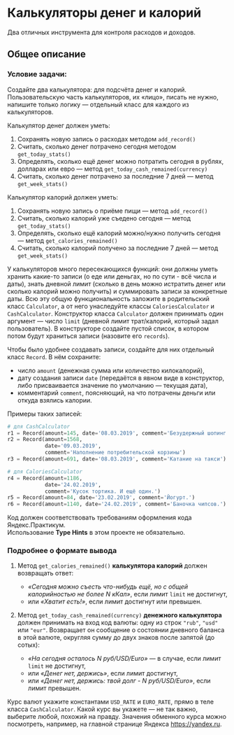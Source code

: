 # Калькуляторы денег и калорий
Два отличных инструмента для контроля расходов и доходов.

## Общее описание
### Условие задачи:
Создайте два калькулятора: для подсчёта денег и калорий. Пользовательскую часть калькуляторов, их «лицо», писать не нужно, напишите только логику — отдельный класс для каждого из калькуляторов.

Калькулятор денег должен уметь:
1. Сохранять новую запись о расходах методом `add_record()`
2. Считать, сколько денег потрачено сегодня методом `get_today_stats()`
3. Определять, сколько ещё денег можно потратить сегодня в рублях, долларах или евро — метод `get_today_cash_remained(currency)`
4. Считать, сколько денег потрачено за последние 7 дней — метод `get_week_stats()`

Калькулятор калорий должен уметь:
1. Сохранять новую запись о приёме пищи — метод `add_record()`
2. Считать, сколько калорий уже съедено сегодня — метод `get_today_stats()`
3. Определять, сколько ещё калорий можно/нужно получить сегодня — метод `get_calories_remained()`
4. Считать, сколько калорий получено за последние 7 дней — метод `get_week_stats()`

У калькуляторов много пересекающихся функций: они должны уметь хранить какие-то записи (о еде или деньгах, но по сути - всё числа и даты), знать дневной лимит (сколько в день можно истратить денег или сколько калорий можно получить) и суммировать записи за конкретные даты. Всю эту общую функциональность заложите в родительский класс `Calculator`, а от него унаследуйте классы `CaloriesCalculator` и `CashCalculator`. Конструктор класса `Calculator` должен принимать один аргумент — число `limit` (дневной лимит трат/калорий, который задал пользователь). В конструкторе создайте пустой список, в котором потом будут храниться записи (назовите его `records`).

Чтобы было удобнее создавать записи, создайте для них отдельный класс `Record`. В нём сохраните:
- число `amount` (денежная сумма или количество килокалорий),
- дату создания записи `date` (передаётся в явном виде в конструктор, либо присваивается значение по умолчанию — текущая дата),
- комментарий `comment`, поясняющий, на что потрачены деньги или откуда взялись калории.

Примеры таких записей:
```python
# для CashCalculator
r1 = Record(amount=145, date='08.03.2019', comment='Безудержный шопинг')
r2 = Record(amount=1568,
            date='09.03.2019',
            comment='Наполнение потребительской корзины')
r3 = Record(amount=691, date='08.03.2019', comment='Катание на такси')

# для CaloriesCalculator
r4 = Record(amount=1186,
            date='24.02.2019',
            comment='Кусок тортика. И ещё один.')
r5 = Record(amount=84, date='23.02.2019', comment='Йогурт.')
r6 = Record(amount=1140, date='24.02.2019', comment='Баночка чипсов.')
```

Код должен соответствовать требованиям оформления кода Яндекс.Практикум.<br>
Использование **Type Hints** в этом проекте не обязательно.

### Подробнее о формате вывода
1. Метод `get_calories_remained()` **калькулятора калорий** должен возвращать ответ:
    - *«Сегодня можно съесть что-нибудь ещё, но с общей калорийностью не более N кКал»*, если лимит `limit` не достигнут,
    - или *«Хватит есть!»*, если лимит достигнут или превышен.

2. Метод `get_today_cash_remained(currency)` **денежного калькулятора** должен принимать на вход код валюты: одну из строк `"rub"`, `"usd"` или `"eur"`. Возвращает он сообщение о состоянии дневного баланса в этой валюте, округляя сумму до двух знаков после запятой (до сотых):
    - *«На сегодня осталось N руб/USD/Euro»* — в случае, если лимит `limit` не достигнут,
    - или *«Денег нет, держись»*, если лимит достигнут,
    - или *«Денег нет, держись: твой долг - N руб/USD/Euro»*, если лимит превышен.

Курс валют укажите константами `USD_RATE` и `EURO_RATE`, прямо в теле класса `CashCalculator`. Какой курс вы укажете — не так важно, выберите любой, похожий на правду. Значения обменного курса можно посмотреть, например, на главной странице Яндекса https://yandex.ru.
